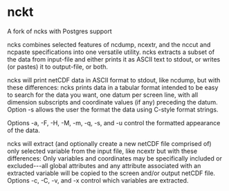 nckt
====

A fork of ncks with Postgres support

ncks combines selected features of ncdump, ncextr, and the nccut and ncpaste specifications into one versatile utility. ncks extracts a subset of the data from input-file and either prints it as ASCII text to stdout, or writes (or pastes) it to output-file, or both.

ncks will print netCDF data in ASCII format to stdout, like ncdump, but with these differences: ncks prints data in a tabular format intended to be easy to search for the data you want, one datum per screen line, with all dimension subscripts and coordinate values (if any) preceding the datum. Option -s allows the user the format the data using C-style format strings.

Options -a, -F, -H, -M, -m, -q, -s, and -u control the formatted appearance of the data.

ncks will extract (and optionally create a new netCDF file comprised of) only selected variable from the input file, like ncextr but with these differences: Only variables and coordinates may be specifically included or excluded---all global attributes and any attribute associated with an extracted variable will be copied to the screen and/or output netCDF file. Options -c, -C, -v, and -x control which variables are extracted.
